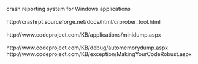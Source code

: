 <p>crash reporting system for Windows applications<br /><br />http://crashrpt.sourceforge.net/docs/html/crprober_tool.html<br /><br />http://www.codeproject.com/KB/applications/minidump.aspx<br /><br />http://www.codeproject.com/KB/debug/automemorydump.aspx<br />http://www.codeproject.com/KB/exception/MakingYourCodeRobust.aspx</p>
